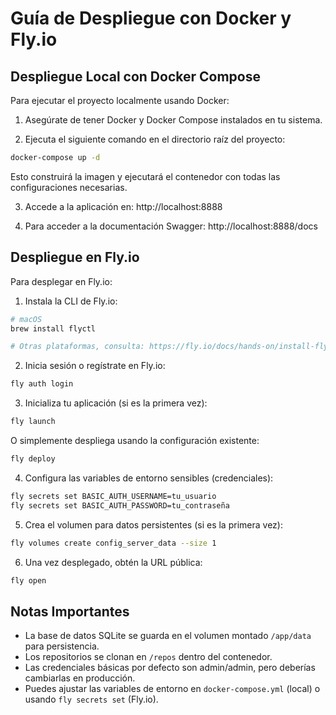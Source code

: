# Guía de Despliegue con Docker y Fly.io

## Despliegue Local con Docker Compose

Para ejecutar el proyecto localmente usando Docker:

1. Asegúrate de tener Docker y Docker Compose instalados en tu sistema.

2. Ejecuta el siguiente comando en el directorio raíz del proyecto:

```bash
docker-compose up -d
```

Esto construirá la imagen y ejecutará el contenedor con todas las configuraciones necesarias.

3. Accede a la aplicación en: http://localhost:8888

4. Para acceder a la documentación Swagger: http://localhost:8888/docs

## Despliegue en Fly.io

Para desplegar en Fly.io:

1. Instala la CLI de Fly.io:

```bash
# macOS
brew install flyctl

# Otras plataformas, consulta: https://fly.io/docs/hands-on/install-flyctl/
```

2. Inicia sesión o regístrate en Fly.io:

```bash
fly auth login
```

3. Inicializa tu aplicación (si es la primera vez):

```bash
fly launch
```

O simplemente despliega usando la configuración existente:

```bash
fly deploy
```

4. Configura las variables de entorno sensibles (credenciales):

```bash
fly secrets set BASIC_AUTH_USERNAME=tu_usuario
fly secrets set BASIC_AUTH_PASSWORD=tu_contraseña
```

5. Crea el volumen para datos persistentes (si es la primera vez):

```bash
fly volumes create config_server_data --size 1
```

6. Una vez desplegado, obtén la URL pública:

```bash
fly open
```

## Notas Importantes

- La base de datos SQLite se guarda en el volumen montado `/app/data` para persistencia.
- Los repositorios se clonan en `/repos` dentro del contenedor.
- Las credenciales básicas por defecto son admin/admin, pero deberías cambiarlas en producción.
- Puedes ajustar las variables de entorno en `docker-compose.yml` (local) o usando `fly secrets set` (Fly.io).
